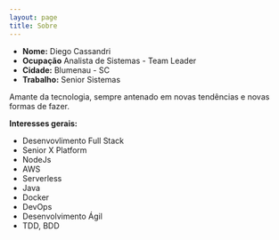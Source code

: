 ```yaml
---
layout: page
title: Sobre
---
```


- **Nome:** Diego Cassandri
- **Ocupação** Analista de Sistemas - Team Leader
- **Cidade:** Blumenau - SC
- **Trabalho:** Senior Sistemas

Amante da tecnologia, sempre antenado em novas tendências e novas formas de fazer.

**Interesses gerais:**

- Desenvovlimento Full Stack
- Senior X Platform
- NodeJs
- AWS
- Serverless
- Java
- Docker
- DevOps
- Desenvolvimento Ágil
- TDD, BDD




